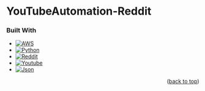# YouTubeAutomation-Reddit

### Built With
* [![AWS][AWS.com]][AWS-url]
* [![Python][Python.com]][Python-url]
* [![Reddit][Reddit.com]][Reddit-url]
* [![Youtube][Youtube.com]][Youtube-url]
* [![Json][Json.com]][Json-url]

<p align="right">(<a href="#readme-top">back to top</a>)</p>



<!-- MARKDOWN LINKS & IMAGES -->
<!-- https://www.markdownguide.org/basic-syntax/#reference-style-links -->
[Python.com]: https://img.shields.io/badge/Python-FFD43B?style=for-the-badge&logo=python&logoColor=blue
[Python-url]: https://www.python.org/

[Youtube.com]: https://img.shields.io/badge/YouTube-FF0000?style=for-the-badge&logo=youtube&logoColor=white
[Youtube-url]: https://www.youtube.com/

[AWS.com]: https://img.shields.io/badge/Amazon_AWS-FF9900?style=for-the-badge&logo=amazonaws&logoColor=white
[AWS-url]: https://aws.amazon.com/
[Reddit.com]: https://img.shields.io/badge/Reddit-FF4500?style=for-the-badge&logo=reddit&logoColor=white
[Reddit-url]: https://www.reddit.com/

[Json.com]: https://img.shields.io/badge/json-5E5C5C?style=for-the-badge&logo=json&logoColor=white
[Json-url]: https://www.json.org/json-en.html
